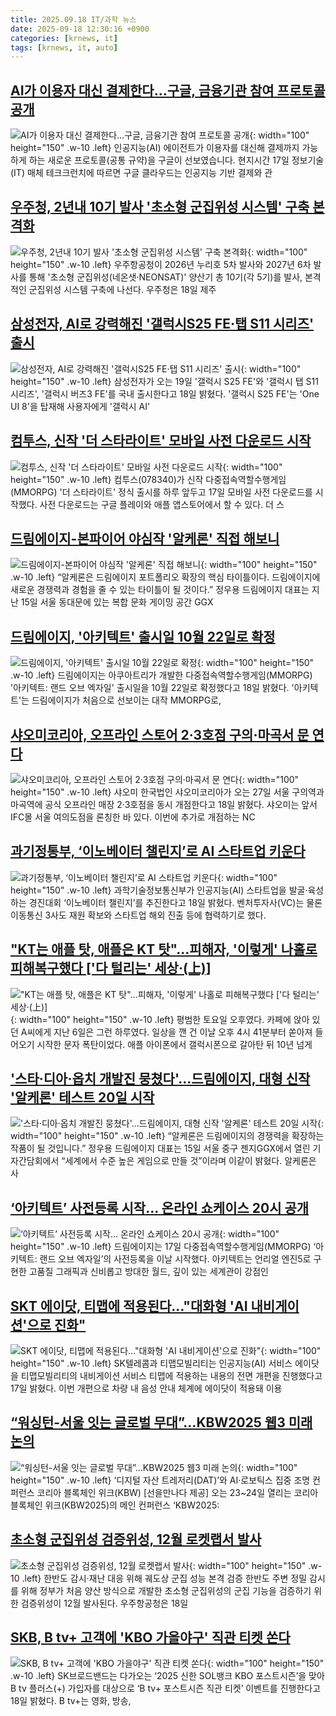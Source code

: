 ```yaml
---
title: 2025.09.18 IT/과학 뉴스
date: 2025-09-18 12:30:16 +0900
categories: [krnews, it]
tags: [krnews, it, auto]
---
```

## [AI가 이용자 대신 결제한다…구글, 금융기관 참여 프로토콜 공개](https://n.news.naver.com/mnews/article/422/0000782602)

![AI가 이용자 대신 결제한다…구글, 금융기관 참여 프로토콜 공개](https://mimgnews.pstatic.net/image/origin/422/2025/09/18/782602.jpg?type=nf220_150){: width="100" height="150" .w-10 .left}
인공지능(AI) 에이전트가 이용자를 대신해 결제까지 가능하게 하는 새로운 프로토콜(공통 규약)을 구글이 선보였습니다. 현지시간 17일 정보기술(IT) 매체 테크크런치에 따르면 구글 클라우드는 인공지능 기반 결제와 관

## [우주청, 2년내 10기 발사 '초소형 군집위성 시스템' 구축 본격화](https://n.news.naver.com/mnews/article/277/0005654012)

![우주청, 2년내 10기 발사 '초소형 군집위성 시스템' 구축 본격화](https://mimgnews.pstatic.net/image/origin/277/2025/09/18/5654012.jpg?type=nf220_150){: width="100" height="150" .w-10 .left}
우주항공청이 2026년 누리호 5차 발사와 2027년 6차 발사를 통해 '초소형 군집위성(네온샛·NEONSAT)' 양산기 총 10기(각 5기)를 발사, 본격적인 군집위성 시스템 구축에 나선다. 우주청은 18일 제주

## [삼성전자, AI로 강력해진 '갤럭시S25 FE·탭 S11 시리즈' 출시](https://n.news.naver.com/mnews/article/215/0001224356)

![삼성전자, AI로 강력해진 '갤럭시S25 FE·탭 S11 시리즈' 출시](https://mimgnews.pstatic.net/image/origin/215/2025/09/18/1224356.jpg?type=nf220_150){: width="100" height="150" .w-10 .left}
삼성전자가 오는 19일 '갤럭시 S25 FE'와 '갤럭시 탭 S11 시리즈', '갤럭시 버즈3 FE'를 국내 출시한다고 18일 밝혔다. '갤럭시 S25 FE'는 'One UI 8'을 탑재해 사용자에게 '갤럭시 AI'

## [컴투스, 신작 '더 스타라이트' 모바일 사전 다운로드 시작](https://n.news.naver.com/mnews/article/421/0008491717)

![컴투스, 신작 '더 스타라이트' 모바일 사전 다운로드 시작](https://mimgnews.pstatic.net/image/origin/421/2025/09/17/8491717.jpg?type=nf220_150){: width="100" height="150" .w-10 .left}
컴투스(078340)가 신작 다중접속역할수행게임(MMORPG) '더 스타라이트' 정식 출시를 하루 앞두고 17일 모바일 사전 다운로드를 시작했다. 사전 다운로드는 구글 플레이와 애플 앱스토어에서 할 수 있다. 더 스

## [드림에이지-본파이어 야심작 '알케론' 직접 해보니](https://n.news.naver.com/mnews/article/018/0006118451)

![드림에이지-본파이어 야심작 '알케론' 직접 해보니](https://mimgnews.pstatic.net/image/origin/018/2025/09/18/6118451.jpg?type=nf220_150){: width="100" height="150" .w-10 .left}
“알케론은 드림에이지 포트폴리오 확장의 핵심 타이틀이다. 드림에이지에 새로운 경쟁력과 경험을 줄 수 있는 타이틀이 될 것이다.” 정우용 드림에이지 대표는 지난 15일 서울 동대문에 있는 복합 문화 게이밍 공간 GGX

## [드림에이지, '아키텍트' 출시일 10월 22일로 확정](https://n.news.naver.com/mnews/article/001/0015633489)

![드림에이지, '아키텍트' 출시일 10월 22일로 확정](https://mimgnews.pstatic.net/image/origin/001/2025/09/18/15633489.jpg?type=nf220_150){: width="100" height="150" .w-10 .left}
드림에이지는 아쿠아트리가 개발한 다중접속역할수행게임(MMORPG) '아키텍트: 랜드 오브 엑자일' 출시일을 10월 22일로 확정했다고 18일 밝혔다. '아키텍트'는 드림에이지가 처음으로 선보이는 대작 MMORPG로,

## [샤오미코리아, 오프라인 스토어 2·3호점 구의·마곡서 문 연다](https://n.news.naver.com/mnews/article/003/0013489849)

![샤오미코리아, 오프라인 스토어 2·3호점 구의·마곡서 문 연다](https://mimgnews.pstatic.net/image/origin/003/2025/09/18/13489849.jpg?type=nf220_150){: width="100" height="150" .w-10 .left}
샤오미 한국법인 샤오미코리아가 오는 27일 서울 구의역과 마곡역에 공식 오프라인 매장 2·3호점을 동시 개점한다고 18일 밝혔다. 샤오미는 앞서 IFC몰 서울 여의도점을 론칭한 바 있다. 이번에 추가로 개점하는 NC

## [과기정통부, ‘이노베이터 챌린지’로 AI 스타트업 키운다](https://n.news.naver.com/mnews/article/011/0004534571)

![과기정통부, ‘이노베이터 챌린지’로 AI 스타트업 키운다](https://mimgnews.pstatic.net/image/origin/011/2025/09/18/4534571.jpg?type=nf220_150){: width="100" height="150" .w-10 .left}
과학기술정보통신부가 인공지능(AI) 스타트업을 발굴·육성하는 경진대회 ‘이노베이터 챌린지’를 추진한다고 18일 밝혔다. 벤처투자사(VC)는 물론 이동통신 3사도 재원 확보와 스타트업 해외 진출 등에 협력하기로 했다.

## ["KT는 애플 탓, 애플은 KT 탓"…피해자, '이렇게' 나홀로 피해복구했다 ['다 털리는' 세상·(上)]](https://n.news.naver.com/mnews/article/014/0005408528)

!["KT는 애플 탓, 애플은 KT 탓"…피해자, '이렇게' 나홀로 피해복구했다 ['다 털리는' 세상·(上)]](https://mimgnews.pstatic.net/image/origin/014/2025/09/17/5408528.jpg?type=nf220_150){: width="100" height="150" .w-10 .left}
평범한 토요일 오후였다. 카페에 앉아 있던 A씨에게 지난 6일은 그런 하루였다. 일상을 깬 건 이날 오후 4시 41분부터 쏟아져 들어오기 시작한 문자 폭탄이었다. 애플 아이폰에서 갤럭시폰으로 갈아탄 뒤 10년 넘게

## ['스타·디아·옵치 개발진 뭉쳤다'…드림에이지, 대형 신작 '알케론' 테스트 20일 시작](https://n.news.naver.com/mnews/article/011/0004534596)

!['스타·디아·옵치 개발진 뭉쳤다'…드림에이지, 대형 신작 '알케론' 테스트 20일 시작](https://mimgnews.pstatic.net/image/origin/011/2025/09/18/4534596.jpg?type=nf220_150){: width="100" height="150" .w-10 .left}
“알케론은 드림에이지의 경쟁력을 확장하는 작품이 될 것입니다.” 정우용 드림에이지 대표는 15일 서울 중구 젠지GGX에서 열린 기자간담회에서 “세계에서 수준 높은 게임으로 만들 것”이라며 이같이 밝혔다. 알케론은 사

## [‘아키텍트’ 사전등록 시작… 온라인 쇼케이스 20시 공개](https://n.news.naver.com/mnews/article/005/0001802932)

![‘아키텍트’ 사전등록 시작… 온라인 쇼케이스 20시 공개](https://mimgnews.pstatic.net/image/origin/005/2025/09/17/1802932.jpg?type=nf220_150){: width="100" height="150" .w-10 .left}
드림에이지는 17일 다중접속역할수행게임(MMORPG) ‘아키텍트: 랜드 오브 엑자일’의 사전등록을 이날 시작했다. 아키텍트는 언리얼 엔진5로 구현한 고품질 그래픽과 신비롭고 방대한 월드, 깊이 있는 세계관이 강점인

## [SKT 에이닷, 티맵에 적용된다…"대화형 'AI 내비게이션'으로 진화"](https://n.news.naver.com/mnews/article/277/0005653423)

![SKT 에이닷, 티맵에 적용된다…"대화형 'AI 내비게이션'으로 진화"](https://mimgnews.pstatic.net/image/origin/277/2025/09/17/5653423.jpg?type=nf220_150){: width="100" height="150" .w-10 .left}
SK텔레콤과 티맵모빌리티는 인공지능(AI) 서비스 에이닷을 티맵모빌리티의 내비게이션 서비스 티맵에 적용하는 내용의 전면 개편을 진행했다고 17일 밝혔다. 이번 개편으로 차량 내 음성 안내 체계에 에이닷이 적용돼 이용

## [“워싱턴-서울 잇는 글로벌 무대”…KBW2025 웹3 미래 논의](https://n.news.naver.com/mnews/article/016/0002531066)

![“워싱턴-서울 잇는 글로벌 무대”…KBW2025 웹3 미래 논의](https://mimgnews.pstatic.net/image/origin/016/2025/09/18/2531066.jpg?type=nf220_150){: width="100" height="150" .w-10 .left}
‘디지털 자산 트레저리(DAT)’와 AI·로보틱스 집중 조명 컨퍼런스 코리아 블록체인 위크(KBW) [선을만나다 제공] 오는 23~24일 열리는 코리아 블록체인 위크(KBW2025)의 메인 컨퍼런스 ‘KBW2025:

## [초소형 군집위성 검증위성, 12월 로켓랩서 발사](https://n.news.naver.com/mnews/article/001/0015633994)

![초소형 군집위성 검증위성, 12월 로켓랩서 발사](https://mimgnews.pstatic.net/image/origin/001/2025/09/18/15633994.jpg?type=nf220_150){: width="100" height="150" .w-10 .left}
한반도 감시·재난 대응 위해 궤도상 군집 성능 본격 검증 한반도 주변 정밀 감시를 위해 정부가 처음 양산 방식으로 개발한 초소형 군집위성의 군집 기능을 검증하기 위한 검증위성이 12월 발사된다. 우주항공청은 18일

## [SKB, B tv+ 고객에 'KBO 가을야구' 직관 티켓 쏜다](https://n.news.naver.com/mnews/article/014/0005408649)

![SKB, B tv+ 고객에 'KBO 가을야구' 직관 티켓 쏜다](https://mimgnews.pstatic.net/image/origin/014/2025/09/18/5408649.jpg?type=nf220_150){: width="100" height="150" .w-10 .left}
SK브로드밴드는 다가오는 ‘2025 신한 SOL뱅크 KBO 포스트시즌’을 맞아 B tv 플러스(+) 가입자를 대상으로 ‘B tv+ 포스트시즌 직관 티켓’ 이벤트를 진행한다고 18일 밝혔다. B tv+는 영화, 방송,


